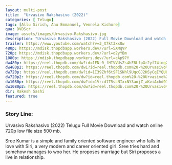```yaml
---
layout: multi-post
title:  "Urvasivo Rakshasivo (2022)"
categories: [ Telugu]
tags: [Allu Sirish, Anu Emmanuel, Vennela Kishore]
qua: DVDScr
image: assets/images/Urvasivo-Rakshasivo.jpg
description: "Urvasivo Rakshasivo (2022) Full Movie Download and watch online 720p low file size 500 mb."
trailer: https://www.youtube.com/watch?v=3_X7kt3xx0w
480p: https://mdisk.thopdbapp.workers.dev/?url=5XMqVP
720p: https://mdisk.thopdbapp.workers.dev/?url=o2yYBm
1080p: https://mdisk.thopdbapp.workers.dev/?url=cAp97Y
dw480p: https://reel.thopdb.com/dw?id=1FN-0_fHIVVUsZs4hF8LfpGr2yf74iogZ
dw480p2: https://reel.thopdb.com/dw1?id=reel.thopdb.com%20-%20Urvasivo%20Rakshasivo%20(2022)%20Telugu%20Proper%20HQ%20PreDVD%20-%20400MB%20-%20x264%20-%20HQ%20Clean%20Aud.mkv?a=view
dw720p: https://reel.thopdb.com/dw?id=1I39Zhf6tSF1SNhl9UqcGJ2HSyCqIYQUU
dw720p2: https://reel.thopdb.com/dw?id=reel.thopdb.com%20-%20Urvasivo%20Rakshasivo%20(2022)%20Telugu%20Proper%20HQ%20PreDVD%20-%20720p%20-%20x264%20-%20HQ%20Clean%20Aud%20-%20950MB.mkv
dw1080p: https://reel.thopdb.com/dw?id=1Vrcd1T5sLNIxxNY3aojZ_aKviAxhd97n
dw1080p2: https://reel.thopdb.com/dw?id=reel.thopdb.com%20-%20Urvasivo%20Rakshasivo%20(2022)%20Telugu%20Proper%20HQ%20PreDVD%20-%201080p%20-%20x264%20-%20HQ%20Clean%20Aud%20-%202.5GB.mkv
dir: Rakesh Sashi
featured: true
---
```


### Story Line:
Urvasivo Rakshasivo (2022) Telugu Full Movie Download and watch online 720p low file size 500 mb.

Sree Kumar is a simple and family oriented software engineer who falls in love with Siri, a very modern and career oriented girl. Sree tries hard and somehow manages to woo her. He proposes marriage but Siri proposes a live in relationship.


